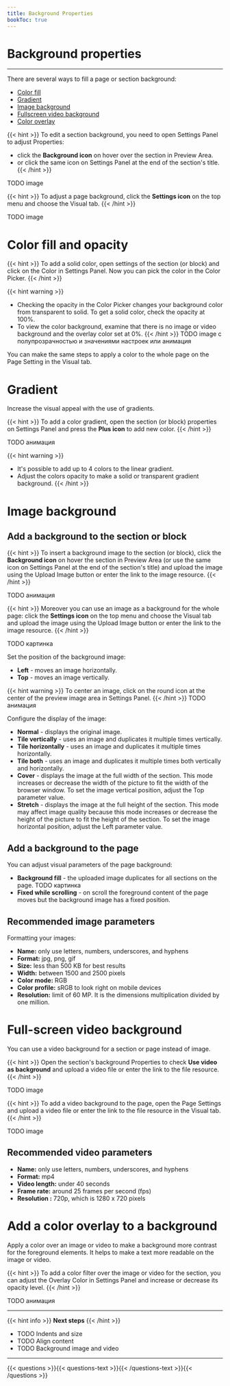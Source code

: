 ```yaml
---
title: Background Properties
bookToc: true
---
```


# Background properties
***

There are several ways to fill a page or section background:

- [Color fill](#color-fill-and-opacity)
- [Gradient](#gradient)
- [Image background](#image-background)
- [Fullscreen video background](#full-screen-video-background)
- [Color overlay](#add-a-color-overlay-to-a-background)

{{< hint >}}
To edit a section background, you need to open Settings Panel to adjust Properties:

- click the **Background icon** on hover over the section in Preview Area.
- or click the same icon on Settings Panel at the end of the section's title.
{{< /hint >}}

TODO image

{{< hint >}}
To adjust a page background, click the **Settings icon** on the top menu and choose the Visual tab.
{{< /hint >}}

TODO image

# Color fill and opacity

{{< hint >}}
To add a solid color, open settings of the section (or block) and click on the Color in Settings Panel. 
Now you can pick the color in the Color Picker.
{{< /hint >}}

{{< hint warning >}}
- Checking the opacity in the Color Picker changes your background color from transparent to solid. To get a solid color, check the opacity at 100%.
- To view the color background, examine that there is no image or video background and the overlay color set at 0%.
{{< /hint >}}
TODO image с полупрозрачностью и значениями настроек или анимация

You can make the same steps to apply a color to the whole page on the Page Setting in the Visual tab.

# Gradient

Increase the visual appeal with the use of gradients.

{{< hint >}}
To add a color gradient, open the section (or block) properties on Settings Panel and press the **Plus icon** to add new color.
{{< /hint >}}

TODO анимация

{{< hint warning >}}
- It's possible to add up to 4 colors to the linear gradient.
- Adjust the colors opacity to make a solid or transparent gradient background.
{{< /hint >}}

# Image background

## Add a background to the section or block

{{< hint >}}
To insert a background image to the section (or block), click the **Background icon** on hover the section in Preview Area (or use the same icon on Settings Panel at the end of the section's title) and upload the image using the Upload Image button or enter the link to the image resource.
{{< /hint >}}

TODO анимация

{{< hint >}}
Moreover you can use an image as a background for the whole page: click the **Settings icon** on the top menu and choose the Visual tab and upload the image using the Upload Image button or enter the link to the image resource.
{{< /hint >}}

TODO картинка

Set the position of the background image:

- **Left** - moves an image horizontally.
- **Top** - moves an image vertically.

{{< hint warning >}}
To center an image, click on the round icon at the center of the preview image area in Settings Panel.
{{< /hint >}}
TODO анимация

Configure the display of the image:

- **Normal** - displays the original image.
- **Tile vertically** - uses an image and duplicates it multiple times vertically.
- **Tile horizontally** - uses an image and duplicates it multiple times horizontally.
- **Tile both** - uses an image and duplicates it multiple times both vertically and horizontally.
- **Cover** - displays the image at the full width of the section. This mode increases or decrease the width of the picture to fit the width of the browser window. To set the image vertical position, adjust the Top parameter value.
- **Stretch** - displays the image at the full height of the section. This mode may affect image quality because this mode increases or decrease the height of the picture to fit the height of the section. To set the image horizontal position, adjust the Left parameter value.

## Add a background to the page

You can adjust visual parameters of the page background:

- **Background fill** - the uploaded image duplicates for all sections on the page.
    TODO картинка
- **Fixed while scrolling** - on scroll the foreground content of the page moves but the background image has a fixed position.

## Recommended image parameters

Formatting your images:

- **Name:** only use letters, numbers, underscores, and hyphens
- **Format:** jpg, png, gif
- **Size:** less than 500 KB for best results
- **Width:** between 1500 and 2500 pixels
- **Color mode:** RGB
- **Color profile:** sRGB to look right on mobile devices
- **Resolution:** limit of 60 MP. It is the dimensions multiplication divided by one million.

# Full-screen video background

You can use a video background for a section or page instead of image.

{{< hint >}}
Open the section's background Properties to check **Use video as background** and upload a video file or enter the link to the file resource.
{{< /hint >}}

TODO image

{{< hint >}}
To add a video background to the page, open the Page Settings and upload a video file or enter the link to the file resource in the Visual tab.
{{< /hint >}}

TODO image

## Recommended video parameters

- **Name:** only use letters, numbers, underscores, and hyphens
- **Format:** mp4
- **Video length:** under 40 seconds
- **Frame rate:** around 25 frames per second (fps)
- **Resolution :** 720p, which is 1280 x 720 pixels

# Add a color overlay to a background

Apply a color over an image or video to make a background more contrast for the foreground elements. It helps to make a text more readable on the image or video.

{{< hint >}}
To add a color filter over the image or video for the section, you can adjust the Overlay Color in Settings Panel and increase or decrease its opacity level.
{{< /hint >}}

TODO анимация

***

{{< hint info >}}
**Next steps**
{{< /hint >}}

- TODO Indents and size
- TODO Align content
- TODO Background image and video

***

{{< questions >}}{{< questions-text >}}{{< /questions-text >}}{{< /questions >}}